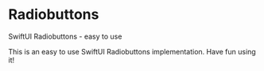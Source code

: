 # Radiobuttons
SwiftUI Radiobuttons - easy to use

This is an easy to use SwiftUI Radiobuttons implementation. Have fun using it!

